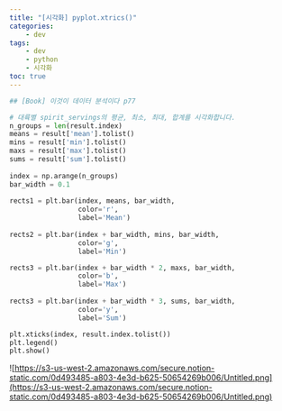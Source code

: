 ```yaml
---
title: "[시각화] pyplot.xtrics()"
categories:
    - dev
tags:
    - dev
    - python
    - 시각화
toc: true
---
```




```python
## [Book] 이것이 데이터 분석이다 p77

# 대륙별 spirit_servings의 평균, 최소, 최대, 합계를 시각화합니다.
n_groups = len(result.index)
means = result['mean'].tolist()
mins = result['min'].tolist()
maxs = result['max'].tolist()
sums = result['sum'].tolist()
 
index = np.arange(n_groups)
bar_width = 0.1
 
rects1 = plt.bar(index, means, bar_width,
                 color='r',
                 label='Mean')
 
rects2 = plt.bar(index + bar_width, mins, bar_width,
                 color='g',
                 label='Min')

rects3 = plt.bar(index + bar_width * 2, maxs, bar_width,
                 color='b',
                 label='Max')
 
rects3 = plt.bar(index + bar_width * 3, sums, bar_width,
                 color='y',
                 label='Sum')

plt.xticks(index, result.index.tolist())
plt.legend()
plt.show()

```

![https://s3-us-west-2.amazonaws.com/secure.notion-static.com/0d493485-a803-4e3d-b625-50654269b006/Untitled.png](https://s3-us-west-2.amazonaws.com/secure.notion-static.com/0d493485-a803-4e3d-b625-50654269b006/Untitled.png)
<!--stackedit_data:
eyJoaXN0b3J5IjpbMTIyMjYwNzIzMl19
-->
